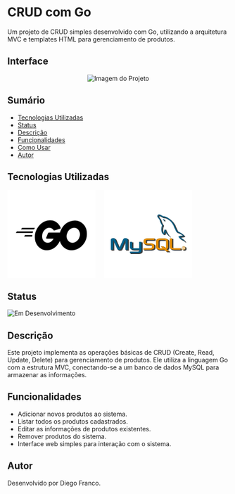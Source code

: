 # CRUD com Go

Um projeto de CRUD simples desenvolvido com Go, utilizando a arquitetura MVC e templates HTML para gerenciamento de produtos.

## Interface

<div align="center">
  <img src="img/interface.png" alt="Imagem do Projeto" width="100">
</div>

## Sumário

- [Tecnologias Utilizadas](#tecnologias-utilizadas)
- [Status](#status)
- [Descrição](#descrição)
- [Funcionalidades](#funcionalidades)
- [Como Usar](#como-usar)
- [Autor](#autor)

## Tecnologias Utilizadas

<div style="display: flex; flex-direction: row;">
  <div style="margin-right: 20px; display: flex; justify-content: flex-start;">
    <img src="images/go.png" alt="Logo Linguagem Go" width="200"/>
  </div>
  <div style="margin-right: 20px; display: flex; justify-content: flex-start;">
    <img src="images/mysql.png" alt="Logo MySQL" width="200"/>
  </div>
</div>

## Status

![Em Desenvolvimento](http://img.shields.io/static/v1?label=STATUS&message=EM%20DESENVOLVIMENTO&color=RED&style=for-the-badge)

<!-- ![Concluído](http://img.shields.io/static/v1?label=STATUS&message=CONCLUIDO&color=GREEN&style=for-the-badge) -->

## Descrição

Este projeto implementa as operações básicas de CRUD (Create, Read, Update, Delete) para gerenciamento de produtos. Ele utiliza a linguagem Go com a estrutura MVC, conectando-se a um banco de dados MySQL para armazenar as informações.

## Funcionalidades

- Adicionar novos produtos ao sistema.
- Listar todos os produtos cadastrados.
- Editar as informações de produtos existentes.
- Remover produtos do sistema.
- Interface web simples para interação com o sistema.

## Autor

Desenvolvido por Diego Franco.
